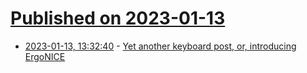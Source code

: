 # [Published on 2023-01-13](index.md)

* [2023-01-13, 13:32:40](https://news.ycombinator.com/item?id=34367390) - [Yet another keyboard post, or, introducing ErgoNICE](https://val.packett.cool/blog/ergonice/)
